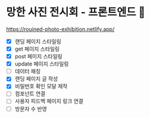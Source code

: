 # 망한 사진 전시회 - 프론트엔드 🌷

https://rouined-photo-exhibition.netlify.app/

- [x] 랜딩 페이지 스타일링
- [x] get 페이지 스타일링
- [x] post 페이지 스타일링
- [x] update 페이지 스타일링
- [ ] 데이터 패칭
- [x] 랜딩 페이지 글 작성
- [x] 비밀번호 확인 모달 제작
- [ ] 컴포넌트 연결
- [ ] 사용자 피드백 페이지 링크 연결
- [ ] 방문자 수 반영
